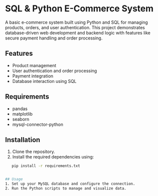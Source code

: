 # SQL & Python E-Commerce System

A basic e-commerce system built using Python and SQL for managing products, orders, and user authentication. This project demonstrates database-driven web development and backend logic with features like secure payment handling and order processing.

## Features
- Product management
- User authentication and order processing
- Payment integration
- Database interaction using SQL

## Requirements
- pandas
- matplotlib
- seaborn
- mysql-connector-python

## Installation
1. Clone the repository.
2. Install the required dependencies using:

```bash
   pip install -r requirements.txt
```

```bash

## Usage
1. Set up your MySQL database and configure the connection.
2. Run the Python scripts to manage and visualize data.
```
